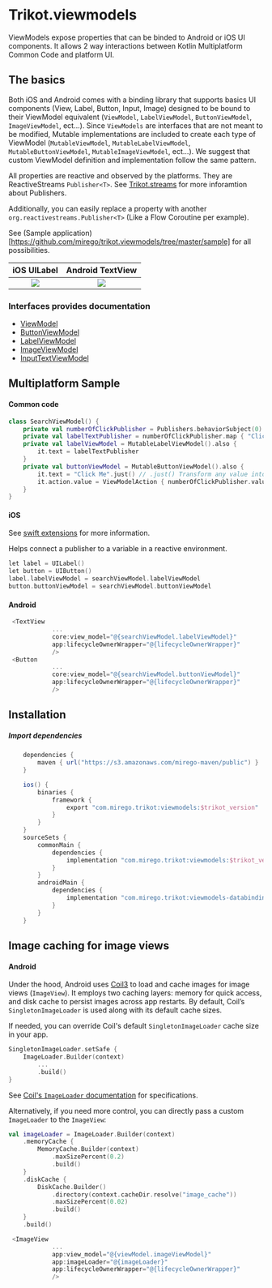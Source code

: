 # Trikot.viewmodels

ViewModels expose properties that can be binded to Android or iOS UI components. It allows 2 way interactions between Kotlin Multiplatform Common Code and platform UI.

## The basics

Both iOS and Android comes with a binding library that supports basics UI components (View, Label, Button, Input, Image) designed to be bound to their ViewModel equivalent (`ViewModel`, `LabelViewModel`, `ButtonViewModel`, `ImageViewModel`, ect...). Since `ViewModels` are interfaces that are not meant to be modified, Mutable implementations are included to create each type of ViewModel (`MutableViewModel`, `MutableLabelViewModel`, `MutableButtonViewModel`, `MutableImageViewModel`, ect...). We suggest that custom ViewModel definition and implementation follow the same pattern.

All properties are reactive and observed by the platforms. They are ReactiveStreams `Publisher<T>`. See [Trikot.streams](https://github.com/mirego/trikot.streams) for more inforamtion about Publishers.

Additionally, you can easily replace a property with another `org.reactivestreams.Publisher<T>` (Like a Flow Coroutine per example).

See (Sample application)[https://github.com/mirego/trikot.viewmodels/tree/master/sample] for all possibilities.

|            iOS UILabel             |             Android TextView              |
| :--------------------------------: | :---------------------------------------: |
| ![](./documentation/ios-label.png) | ![](./documentation/android-textview.png) |

### Interfaces provides documentation

- [ViewModel](https://github.com/mirego/trikot.viewmodels/blob/master/viewmodels/src/commonMain/kotlin/com/mirego/trikot/viewmodels/ViewModel.kt)
- [ButtonViewModel](https://github.com/mirego/trikot.viewmodels/blob/master/viewmodels/src/commonMain/kotlin/com/mirego/trikot/viewmodels/ButtonViewModel.kt)
- [LabelViewModel](https://github.com/mirego/trikot.viewmodels/blob/master/viewmodels/src/commonMain/kotlin/com/mirego/trikot/viewmodels/LabelViewModel.kt)
- [ImageViewModel](https://github.com/mirego/trikot.viewmodels/blob/master/viewmodels/src/commonMain/kotlin/com/mirego/trikot/viewmodels/ImageViewModel.kt)
- [InputTextViewModel](https://github.com/mirego/trikot.viewmodels/blob/master/viewmodels/src/commonMain/kotlin/com/mirego/trikot/viewmodels/InputTextViewModel.kt)

## Multiplatform Sample

#### Common code

```kotlin
class SearchViewModel() {
    private val numberOfClickPublisher = Publishers.behaviorSubject(0)
    private val labelTextPublisher = numberOfClickPublisher.map { "Clicked $it times" }
    private val labelViewModel = MutableLabelViewModel().also {
        it.text = labelTextPublisher
    }
    private val buttonViewModel = MutableButtonViewModel().also {
        it.text = "Click Me".just() // .just() Transform any value into Single Publisher of this value
        it.action.value = ViewModelAction { numberOfClickPublisher.value += 1 }.just()
    }
}
```

#### iOS

See [swift extensions](./swift-extensions/README.md) for more information.

Helps connect a publisher to a variable in a reactive environment.

```kotlin
let label = UILabel()
let button = UIButton()
label.labelViewModel = searchViewModel.labelViewModel
button.buttonViewModel = searchViewModel.buttonViewModel
```

#### Android

```kotlin
 <TextView
            ...
            core:view_model="@{searchViewModel.labelViewModel}"
            app:lifecycleOwnerWrapper="@{lifecycleOwnerWrapper}"
            />
 <Button
            ...
            core:view_model="@{searchViewModel.buttonViewModel}"
            app:lifecycleOwnerWrapper="@{lifecycleOwnerWrapper}"
            />
```

## Installation

##### Import dependencies

```groovy
    dependencies {
        maven { url("https://s3.amazonaws.com/mirego-maven/public") }
    }

    ios() {
        binaries {
            framework {
                export "com.mirego.trikot:viewmodels:$trikot_version"
            }
        }
    }
    sourceSets {
        commonMain {
            dependencies {
                implementation "com.mirego.trikot:viewmodels:$trikot_version"
            }
        }
        androidMain {
            dependencies {
                implementation "com.mirego.trikot:viewmodels-databinding:$trikot_version"
            }
        }
    }
```

## Image caching for image views

#### Android
Under the hood, Android uses [Coil3](https://coil-kt.github.io/coil/) to load and cache images for image views (`ImageView`). It employs two caching layers: memory for quick access, and disk cache to persist images across app restarts. By default, Coil’s `SingletonImageLoader` is used along with its default cache sizes.

If needed, you can override Coil's default `SingletonImageLoader` cache size in your app.
```kotlin
SingletonImageLoader.setSafe {
    ImageLoader.Builder(context)
        ...
        .build()
}
```
See [Coil's `ImageLoader` documentation](https://coil-kt.github.io/coil/image_loaders/) for specifications.

Alternatively, if you need more control, you can directly pass a custom `ImageLoader` to the `ImageView`:
```kotlin
val imageLoader = ImageLoader.Builder(context)
    .memoryCache {
        MemoryCache.Builder(context)
            .maxSizePercent(0.2)
            .build()
    }
    .diskCache {
        DiskCache.Builder()
            .directory(context.cacheDir.resolve("image_cache"))
            .maxSizePercent(0.02)
            .build()
    }
    .build()
```

```kotlin
 <ImageView
            ...
            app:view_model="@{viewModel.imageViewModel}"
            app:imageLoader="@{imageLoader}"
            app:lifecycleOwnerWrapper="@{lifecycleOwnerWrapper}"
            />
```
